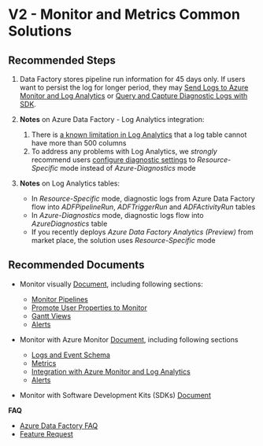 <properties
  pagetitle="V2 - Monitor and Metrics Common Solutions&#xD;"
  description="V2 - Monitor and Metrics Common Solutions"
  service=""
  resource=""
  ms.author="chez,spagarwa"
  selfhelptype="Generic"
  supporttopicids="32637164"
  resourcetags=""
  productpesids="15613"
  cloudenvironments="public,fairfax,usnat,ussec"
  articleid="8c727d6a-a637-4401-a801-cafb122d252c"
  ownershipid="AzureData_DataFactory" />
# V2 - Monitor and Metrics Common Solutions

## **Recommended Steps**

1. Data Factory stores pipeline run information for 45 days only. If users want to persist the log for longer period, they may [Send Logs to Azure Monitor and Log Analytics](https://docs.microsoft.com/azure/data-factory/monitor-using-azure-monitor) or [Query and Capture Diagnostic Logs with SDK](https://docs.microsoft.com/azure/data-factory/monitor-programmatically).

1. __Notes__ on Azure Data Factory - Log Analytics integration: <br>

    1. There is [a known limitation in Log Analytics](https://docs.microsoft.com/azure/azure-monitor/platform/resource-logs-collect-workspace#known-limitation-column-limit-in-azurediagnostics) that a log table cannot have more than 500 columns <br>
    1. To address any problems with Log Analytics, we _strongly_ recommend users [configure diagnostic settings](https://docs.microsoft.com/azure/data-factory/monitor-using-azure-monitor#configure-diagnostic-settings-and-workspace) to _Resource-Specific_ mode instead of _Azure-Diagnostics_ mode

1. __Notes__ on Log Analytics tables: <br>

    * In _Resource-Specific_ mode, diagnostic logs from Azure Data Factory flow into _ADFPipelineRun_, _ADFTriggerRun_ and _ADFActivityRun_ tables <br>
    * In _Azure-Diagnostics_ mode, diagnostic logs flow into _AzureDiagnostics_ table <br>
    * If you recently deploys _Azure Data Factory Analytics (Preview)_ from market place, the solution uses _Resource-Specific_ mode

## **Recommended Documents**

* Monitor visually [Document](https://docs.microsoft.com/azure/data-factory/monitor-visually), including following sections: <br>

  * [Monitor Pipelines](https://docs.microsoft.com/azure/data-factory/monitor-visually#select-a-data-factory-to-monitor) <br>
  * [Promote User Properties to Monitor](https://docs.microsoft.com/azure/data-factory/monitor-visually#promote-user-properties-to-monitor) <br>
  * [Gantt Views](https://docs.microsoft.com/azure/data-factory/monitor-visually#gantt-views) <br>
  * [Alerts](https://docs.microsoft.com/azure/data-factory/monitor-visually#alerts) <br>

* Monitor with Azure Monitor [Document](https://docs.microsoft.com/azure/data-factory/monitor-using-azure-monitor), including following sections <br>

  * [Logs and Event Schema](https://docs.microsoft.com/azure/data-factory/monitor-using-azure-monitor#schema-of-logs-and-events) <br>
  * [Metrics](https://docs.microsoft.com/azure/data-factory/monitor-using-azure-monitor#metrics) <br>
  * [Integration with Azure Monitor and Log Analytics](https://docs.microsoft.com/azure/data-factory/monitor-using-azure-monitor#monitor-data-factory-metrics-with-azure-monitor) <br>
  * [Alerts](https://docs.microsoft.com/azure/data-factory/monitor-using-azure-monitor#alerts) <br>

* Monitor with Software Development Kits (SDKs) [Document](https://docs.microsoft.com/azure/data-factory/monitor-programmatically) <br>

**FAQ**

* [Azure Data Factory FAQ](https://docs.microsoft.com/azure/data-factory/frequently-asked-questions) <br>
* [Feature Request](https://feedback.azure.com/forums/270578-azure-data-factory)